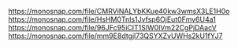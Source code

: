 https://monosnap.com/file/CMRViNALYbKKue40kw3wmsX3LE1H0o
https://monosnap.com/file/HsHM0Tnls1Jvfsp6OjEut0Fmv6U4a1
https://monosnap.com/file/96JFc95iCIT1SlW0lVm22CgPjDAacV
https://monosnap.com/file/mm9E8dtgjl73QSYXZvUWHs2kU1fYJ7